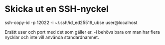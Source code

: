 # Skicka ut en SSH-nyckel

ssh-copy-id -p 12022 -i ~/.ssh/id_ed25519_ubse user@localhost

Ersätt user och port med det som gäller er. -i behövs bara om man
har flera nycklar och inte vill använda standardnamnet.

